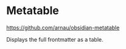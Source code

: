 # Metatable

https://github.com/arnau/obsidian-metatable

Displays the full frontmatter as a table.
